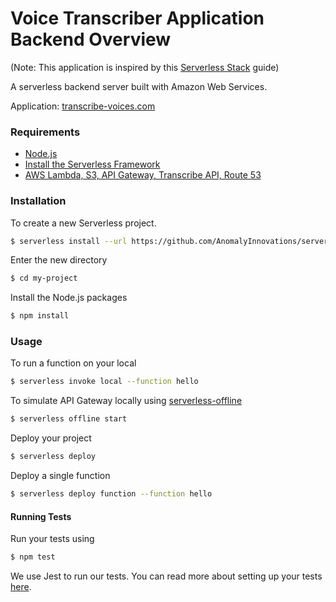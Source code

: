 # Voice Transcriber Application Backend Overview
(Note: This application is inspired by this [Serverless Stack](https://serverless-stack.com/) guide)

A serverless backend server built with Amazon Web Services.

Application: [transcribe-voices.com](https://transcribe-voices.com/)


### Requirements
- [Node.js](https://nodejs.org/en/)
- [Install the Serverless Framework](https://serverless.com/framework/docs/providers/aws/guide/installation/)
- [AWS Lambda, S3, API Gateway, Transcribe API, Route 53](https://aws.amazon.com/)

### Installation

To create a new Serverless project.

``` bash
$ serverless install --url https://github.com/AnomalyInnovations/serverless-nodejs-starter --name my-project
```

Enter the new directory

``` bash
$ cd my-project
```

Install the Node.js packages

``` bash
$ npm install
```

### Usage

To run a function on your local

``` bash
$ serverless invoke local --function hello
```

To simulate API Gateway locally using [serverless-offline](https://github.com/dherault/serverless-offline)

``` bash
$ serverless offline start
```

Deploy your project

``` bash
$ serverless deploy
```

Deploy a single function

``` bash
$ serverless deploy function --function hello
```

#### Running Tests

Run your tests using

``` bash
$ npm test
```

We use Jest to run our tests. You can read more about setting up your tests [here](https://facebook.github.io/jest/docs/en/getting-started.html#content).
